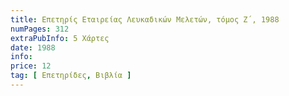 ```yaml
---
title: Επετηρίς Εταιρείας Λευκαδικών Μελετών, τόμος Ζ΄, 1988
numPages: 312
extraPubInfo: 5 Χάρτες
date: 1988
info: 
price: 12
tag: [ Επετηρίδες, Βιβλία ]
---
```

